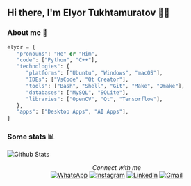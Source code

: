 ## Hi there, I'm Elyor Tukhtamuratov 👨‍💻

### About me 👤
```python
elyor = {
   "pronouns": "He" or "Him",
   "code": ["Python", "C++"],
   "technologies": {
      "platforms": ["Ubuntu", "Windows", "macOS"],
      "IDEs": ["VsCode", "Qt Creator"],
      "tools": ["Bash", "Shell", "Git", "Make", "Qmake"],
      "databases": ["MySQL", "SQLite"],
      "libraries": ["OpenCV", "Qt", "Tensorflow"],
   },
   "apps": ["Desktop Apps", "AI Apps"],
}
```

### Some stats 📊
![Github Stats](https://github-readme-stats.vercel.app/api?username=elyor04&show_icons=true&icon_color=79ff97&text_color=9f9f9f&bg_color=151515)

<div align="center">
<i>Connect with me</i><br>
<a href="https://w.app/elyor04"><img src="https://img.shields.io/badge/WhatsApp-25D366?style=flat-square&logo=whatsapp&logoColor=white" alt="WhatsApp"></a>
<a href="https://www.instagram.com/elyor_04"><img src="https://img.shields.io/badge/Instagram-E4405F?style=flat-square&logo=instagram&logoColor=white" alt="Instagram"></a>
<a href="https://www.linkedin.com/in/elyor04"><img src="https://img.shields.io/badge/LinkedIn-0077B5?style=flat-square&logo=linkedin&logoColor=white" alt="LinkedIn"></a>
<a href="mailto:tuxtamuratovelyor@gmail.com"><img src="https://img.shields.io/badge/Gmail-D14836?style=flat-square&logo=gmail&logoColor=white" alt="Gmail"></a>
</div>

